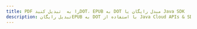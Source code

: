 ---title: PDF را به  تبدیل کنیدDOT، EPUB به DOT مبدل رایگان یا Java SDKdescription: تبدیل رایگانEPUB به DOT با استفاده از Java Cloud APIs & SDK همچنین اسناد PDF را در Cloud ایجاد، ویرایش و رندر کنید.---